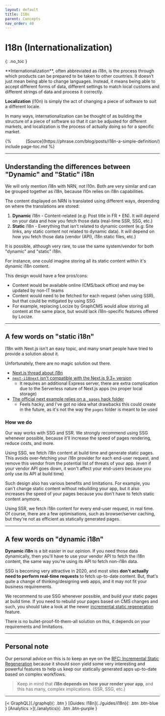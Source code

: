 ```yaml
---
layout: default
title: I18n
parent: Concepts
nav_order: 40
---
```


# I18n (Internationalization)
{: .no_toc }

<div class="code-example" markdown="1">
**Internationalization**, often abbreviated as i18n, is the process through which products can be prepared to be taken to other countries.
It doesn’t just mean being able to change languages.
Instead, it means being able to accept different forms of data, different settings to match local customs and different strings of data and process it correctly.

**Localization** (l10n) is simply the act of changing a piece of software to suit a different locale.

In many ways, internationalization can be thought of as building the structure of a piece of software so that it can be adjusted for different markets,
and localization is the process of actually doing so for a specific market.

<span style="float: right">
[Source](https://phrase.com/blog/posts/i18n-a-simple-definition/)
</span>
</div>

{% include page-toc.md %}

---

## Understanding the differences between "Dynamic" and "Static" i18n

We will only mention i18n with NRN, not l10n.
Both are very similar and can be grouped together as i18n, because l10n relies on i18n capabilities.

The content displayed on NRN is translated using different ways, depending on where the translations are stored:
1. **Dynamic** i18n - Content-related (e.g: Post title in FR + EN). It will depend on your data and how you fetch those data (real-time SSR, SSG, etc.)
1. **Static** i18n - Everything that isn't related to dynamic content (e.g: Site links, any static content not related to dynamic data).
It will depend on how you fetch those data (vendor (API), i18n static files, etc.)

It is possible, although very rare, to use the same system/vendor for both "dynamic" and "static" i18n.

For instance, one could imagine storing all its static content within it's dynamic i18n content.

This design would have a few pros/cons:
- Content would be available online (CMS/back office) and may be updated by non-IT teams
- Content would need to be fetched for each request (when using SSR), but that could be mitigated by using SSG
- For example, replacing Locize by GraphCMS would allow storing all content at the same place, but would lack i18n-specific features offered by Locize.

---

## A few words on "static i18n"

I18n with Next.js isn't an easy topic, and many smart people have tried to provide a solution about it.

Unfortunately, there are no magic solution out there.
- [Next.js thread about i18n](https://github.com/vercel/next.js/discussions/10651)
- [`next-i18next` isn't compatible with the Next.js 9.3+ version](https://github.com/isaachinman/next-i18next/issues/274)
    - It requires an additional Express server, there are extra complication due to the Serverless nature of Next.js apps (no proper local storage)
- [The official next example relies on a `_pages` hack folder](https://github.com/vercel/next.js/tree/canary/examples/with-next-translate)
    - Feels hacky, and I've got no idea what drawbacks this could create in the future, as it's not the way the `pages` folder is meant to be used

### How we do

Our way works with SSG and SSR.
We strongly recommend using SSG whenever possible, because it'll increase the speed of pages rendering, reduce costs, and more.

Using SSG, we fetch i18n content at build time and generate static pages.
This avoids over-fetching your i18n provider for each end-user request, and remove this vendor from the potential list of threats of your app.
(even if your vendor API goes down, it won't affect your end-users because you only use its API at build time)

Such design also has various benefits and limitations.
For example, you can't change static content without rebuilding your app, but it also increases the speed of your pages because you don't have to fetch static content anymore.

Using SSR, we fetch i18n content for every end-user request, in real time.
Of course, there are a few optimisations, such as browser/server caching, but they're not as efficient as statically generated pages.

---

## A few words on "dynamic i18n"

**Dynamic i18n** is a bit easier in our opinion.
If you need those data dynamically, then you'll have to use your vendor API to fetch the i18n content, the same way you're using its API to fetch non-i18n data.

SSG is becoming very attractive in 2020, and most sites **don't actually need to perform real-time requests** to fetch up-to-date content.
But, that's quite a change of thinking/designing web apps, and it may not fit your business requirements.

We recommend to use SSG whenever possible, and build your static pages at build time.
If you need to rebuild your pages based on CMS changes and such, you should take a look at the newer [incremental static regeneration](https://nextjs.org/blog/next-9-4#incremental-static-regeneration-beta) feature.

There is no bullet-proof-fit-them-all solution on this, it depends on your requirements and limitations.

---

## Personal note

Our personal advice on this is to keep an eye on the [RFC: Incremental Static Regeneration](https://github.com/vercel/next.js/discussions/11552)
because it should soon yield some very interesting and powerful features to help us keep our statically generated apps up-to-date based on complex workflows.

> Keep in mind that **i18n depends on how your render your app**, and this has many, complex implications. (SSR, SSG, etc.)

---

<div class="pagination-section">
    <span class="fs-4" markdown="1">
    [< GraphQL](./graphql){: .btn }
    </span>
    <span class="fs-4" markdown="1">
    [Guides: I18n](../guides/i18n){: .btn .btn-blue }
    </span>
    <span class="fs-4" markdown="1">
    [Analytics >](./analytics){: .btn .btn-purple }
    </span>
</div>
